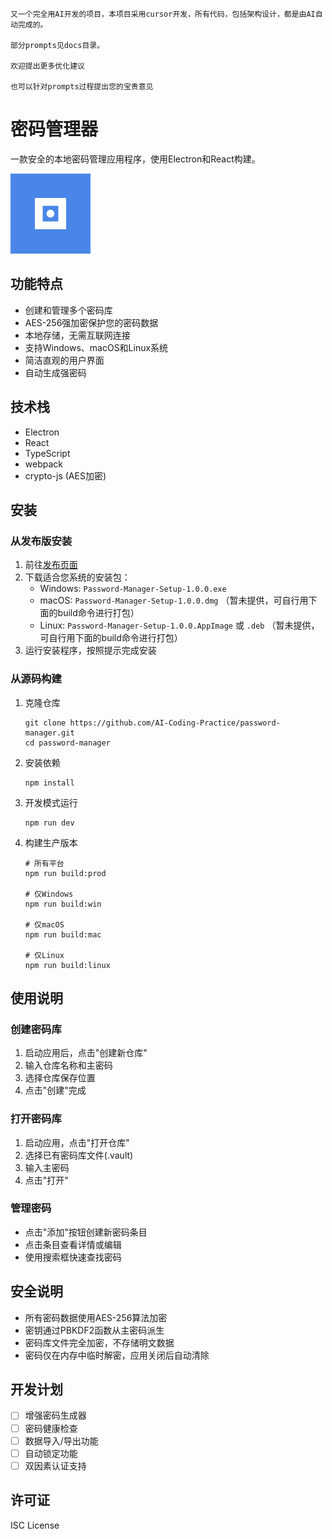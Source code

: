 ```
又一个完全用AI开发的项目，本项目采用cursor开发，所有代码，包括架构设计，都是由AI自动完成的。

部分prompts见docs目录。

欢迎提出更多优化建议

也可以针对prompts过程提出您的宝贵意见

```


# 密码管理器

一款安全的本地密码管理应用程序，使用Electron和React构建。

![应用图标](assets/icons/png/128x128.png)

## 功能特点

- 创建和管理多个密码库
- AES-256强加密保护您的密码数据
- 本地存储，无需互联网连接
- 支持Windows、macOS和Linux系统
- 简洁直观的用户界面
- 自动生成强密码

## 技术栈

- Electron
- React
- TypeScript
- webpack
- crypto-js (AES加密)

## 安装

### 从发布版安装

1. 前往[发布页面](https://github.com/AI-Coding-Practice/password-manager/releases)
2. 下载适合您系统的安装包：
   - Windows: `Password-Manager-Setup-1.0.0.exe`
   - macOS: `Password-Manager-Setup-1.0.0.dmg` （暂未提供，可自行用下面的build命令进行打包）
   - Linux: `Password-Manager-Setup-1.0.0.AppImage` 或 `.deb` （暂未提供，可自行用下面的build命令进行打包）
3. 运行安装程序，按照提示完成安装

### 从源码构建

1. 克隆仓库
   ```
   git clone https://github.com/AI-Coding-Practice/password-manager.git
   cd password-manager
   ```

2. 安装依赖
   ```
   npm install
   ```

3. 开发模式运行
   ```
   npm run dev
   ```

4. 构建生产版本
   ```
   # 所有平台
   npm run build:prod
   
   # 仅Windows
   npm run build:win
   
   # 仅macOS
   npm run build:mac
   
   # 仅Linux
   npm run build:linux
   ```

## 使用说明

### 创建密码库

1. 启动应用后，点击"创建新仓库"
2. 输入仓库名称和主密码
3. 选择仓库保存位置
4. 点击"创建"完成

### 打开密码库

1. 启动应用，点击"打开仓库"
2. 选择已有密码库文件(.vault)
3. 输入主密码
4. 点击"打开"

### 管理密码

- 点击"添加"按钮创建新密码条目
- 点击条目查看详情或编辑
- 使用搜索框快速查找密码

## 安全说明

- 所有密码数据使用AES-256算法加密
- 密钥通过PBKDF2函数从主密码派生
- 密码库文件完全加密，不存储明文数据
- 密码仅在内存中临时解密，应用关闭后自动清除

## 开发计划

- [ ] 增强密码生成器
- [ ] 密码健康检查
- [ ] 数据导入/导出功能
- [ ] 自动锁定功能
- [ ] 双因素认证支持

## 许可证

ISC License 